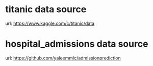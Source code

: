 # titanic data source
url: https://www.kaggle.com/c/titanic/data

# hospital_admissions data source
url: https://github.com/yaleemmlc/admissionprediction